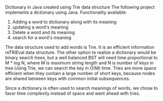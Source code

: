 Dictionary in Java created using Trie data structure
The following project implements a dictionary using Java.
Functionality available:
1. Adding a word to dictionary along with its meaning
2. updating a word's meaning
3. Delete a word and its meaning
4. search for a word's meaning

The data structure used to add words is Trie. It is an efficient information reTRIEval data structure. The other option to realize a
dictionary would be binary search trees, but a well balanced BST will need time proportional to M * log N, where M is maximum string
length and N is number of keys in tree.Using Trie, we can search the key in O(M) time.
Tries are more space efficient when they contain a large number of short keys, because nodes are shared between keys with common 
initial subsequences.

Since a dictionary is often used to search meanings of words, we chose to favor time complexity instead of space and went ahead with
tries. 


